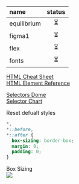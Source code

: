 <!-- ❌💚💛⏳ -->

|  name       | status |
| :---------- | :----: |
| equilibrium | ⏳      |
| figma1      | ⏳      |
| flex        | ⏳      |
| fonts       | ⏳      |






[HTML Cheat Sheet](https://www.freecodecamp.org/news/html-cheat-sheet-html-elements-list-reference/)  
[HTML Element Reference](https://www.w3schools.com/TAGS/default.asp)



[Selectors Dome ](https://www.w3schools.com/cssref/trysel.php)  
[Selector Chart](https://infinitejs.geojs.one/extra/css#selectors)

Reset defualt styles
```css
*,
*::before,
*::after {
  box-sizing: border-box;
  margin: 0;
  padding: 0;
}
```

Box Sizing   
![](https://geojs.one/root/lectures/box-sizing-comparison.png)